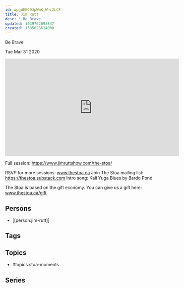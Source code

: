 ```yaml
---
id: wpgWEEC9JpWmK_Whi2LCF
title: Jim Rutt
desc: ' Be Brave '
updated: 1639762693847
created: 1585626614000
---
```



 Be Brave 

Tue Mar 31 2020

<iframe width="560" height="315" src="https://www.youtube.com/embed/RlTQNqSwtxs" title="Jim Rutt: Be Brave (Stoa Moments)" frameborder="0" allow="accelerometer; autoplay; clipboard-write; encrypted-media; gyroscope; picture-in-picture" allowfullscreen ></iframe>

Full session: https://www.jimruttshow.com/the-stoa/

RSVP for more sessions: www.thestoa.ca
Join The Stoa mailing list: https://thestoa.substack.com
Intro song: Kali Yuga Blues by Bardo Pond

The Stoa is based on the gift economy. You can give us a gift here: www.thestoa.ca/gift

## Persons

- [[person.jim-rutt]]

## Tags



## Topics

- #topics.stoa-moments

## Series



